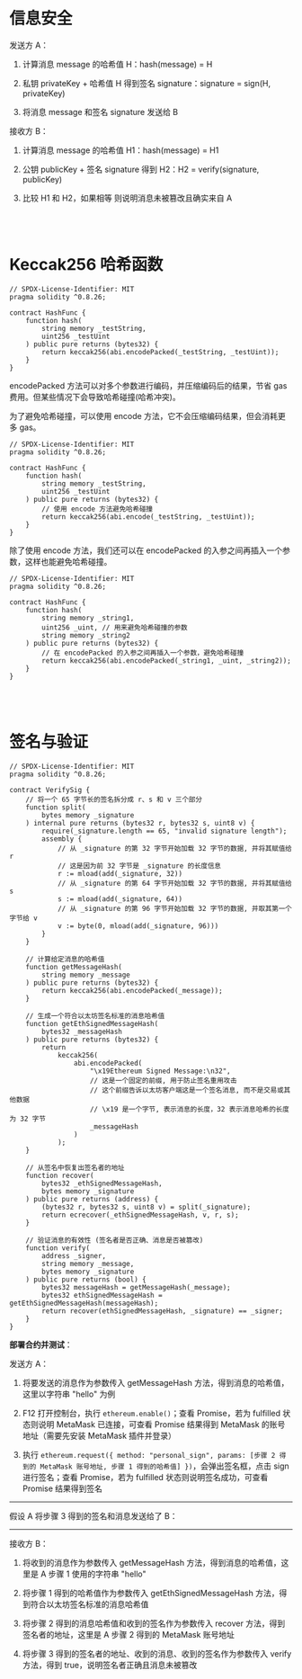# 信息安全

发送方 A：

1. 计算消息 message 的哈希值 H：hash(message) = H

2. 私钥 privateKey + 哈希值 H 得到签名 signature：signature = sign(H, privateKey)

3. 将消息 message 和签名 signature 发送给 B

接收方 B：

1. 计算消息 message 的哈希值 H1：hash(message) = H1

2. 公钥 publicKey + 签名 signature 得到 H2：H2 = verify(signature, publicKey)

3. 比较 H1 和 H2，如果相等 则说明消息未被篡改且确实来自 A

<br><br>

# Keccak256 哈希函数

```solidity
// SPDX-License-Identifier: MIT
pragma solidity ^0.8.26;

contract HashFunc {
    function hash(
        string memory _testString,
        uint256 _testUint
    ) public pure returns (bytes32) {
        return keccak256(abi.encodePacked(_testString, _testUint));
    }
}
```

encodePacked 方法可以对多个参数进行编码，并压缩编码后的结果，节省 gas 费用。但某些情况下会导致哈希碰撞(哈希冲突)。

为了避免哈希碰撞，可以使用 encode 方法，它不会压缩编码结果，但会消耗更多 gas。

```solidity
// SPDX-License-Identifier: MIT
pragma solidity ^0.8.26;

contract HashFunc {
    function hash(
        string memory _testString,
        uint256 _testUint
    ) public pure returns (bytes32) {
        // 使用 encode 方法避免哈希碰撞
        return keccak256(abi.encode(_testString, _testUint));
    }
}
```

除了使用 encode 方法，我们还可以在 encodePacked 的入参之间再插入一个参数，这样也能避免哈希碰撞。

```solidity
// SPDX-License-Identifier: MIT
pragma solidity ^0.8.26;

contract HashFunc {
    function hash(
        string memory _string1,
        uint256 _uint, // 用来避免哈希碰撞的参数
        string memory _string2
    ) public pure returns (bytes32) {
        // 在 encodePacked 的入参之间再插入一个参数，避免哈希碰撞
        return keccak256(abi.encodePacked(_string1, _uint, _string2));
    }
}
```

<br><br>

# 签名与验证

```solidity
// SPDX-License-Identifier: MIT
pragma solidity ^0.8.26;

contract VerifySig {
    // 将一个 65 字节长的签名拆分成 r、s 和 v 三个部分
    function split(
        bytes memory _signature
    ) internal pure returns (bytes32 r, bytes32 s, uint8 v) {
        require(_signature.length == 65, "invalid signature length");
        assembly {
            // 从 _signature 的第 32 字节开始加载 32 字节的数据, 并将其赋值给 r
            // 这是因为前 32 字节是 _signature 的长度信息
            r := mload(add(_signature, 32))
            // 从 _signature 的第 64 字节开始加载 32 字节的数据, 并将其赋值给 s
            s := mload(add(_signature, 64))
            // 从 _signature 的第 96 字节开始加载 32 字节的数据, 并取其第一个字节给 v
            v := byte(0, mload(add(_signature, 96)))
        }
    }

    // 计算给定消息的哈希值
    function getMessageHash(
        string memory _message
    ) public pure returns (bytes32) {
        return keccak256(abi.encodePacked(_message));
    }

    // 生成一个符合以太坊签名标准的消息哈希值
    function getEthSignedMessageHash(
        bytes32 _messageHash
    ) public pure returns (bytes32) {
        return
            keccak256(
                abi.encodePacked(
                    "\x19Ethereum Signed Message:\n32",
                    // 这是一个固定的前缀, 用于防止签名重用攻击
                    // 这个前缀告诉以太坊客户端这是一个签名消息, 而不是交易或其他数据
                    // \x19 是一个字节, 表示消息的长度，32 表示消息哈希的长度为 32 字节
                    _messageHash
                )
            );
    }

    // 从签名中恢复出签名者的地址
    function recover(
        bytes32 _ethSignedMessageHash,
        bytes memory _signature
    ) public pure returns (address) {
        (bytes32 r, bytes32 s, uint8 v) = split(_signature);
        return ecrecover(_ethSignedMessageHash, v, r, s);
    }

    // 验证消息的有效性 (签名者是否正确、消息是否被篡改)
    function verify(
        address _signer,
        string memory _message,
        bytes memory _signature
    ) public pure returns (bool) {
        bytes32 messageHash = getMessageHash(_message);
        bytes32 ethSignedMessageHash = getEthSignedMessageHash(messageHash);
        return recover(ethSignedMessageHash, _signature) == _signer;
    }
}
```

**部署合约并测试**：

发送方 A：

1. 将要发送的消息作为参数传入 getMessageHash 方法，得到消息的哈希值，这里以字符串 "hello" 为例

2. F12 打开控制台，执行 `ethereum.enable()`；查看 Promise，若为 fulfilled 状态则说明 MetaMask 已连接，可查看 Promise 结果得到 MetaMask 的账号地址（需要先安装 MetaMask 插件并登录）

3. 执行 `ethereum.request({ method: "personal_sign", params: [步骤 2 得到的 MetaMask 账号地址, 步骤 1 得到的哈希值] })`，会弹出签名框，点击 sign 进行签名；查看 Promise，若为 fulfilled 状态则说明签名成功，可查看 Promise 结果得到签名

---

假设 A 将步骤 3 得到的签名和消息发送给了 B：

---

接收方 B：

1. 将收到的消息作为参数传入 getMessageHash 方法，得到消息的哈希值，这里是 A 步骤 1 使用的字符串 "hello"

2. 将步骤 1 得到的哈希值作为参数传入 getEthSignedMessageHash 方法，得到符合以太坊签名标准的消息哈希值

3. 将步骤 2 得到的消息哈希值和收到的签名作为参数传入 recover 方法，得到签名者的地址，这里是 A 步骤 2 得到的 MetaMask 账号地址

4. 将步骤 3 得到的签名者的地址、收到的消息、收到的签名作为参数传入 verify 方法，得到 true，说明签名者正确且消息未被篡改

<br>
